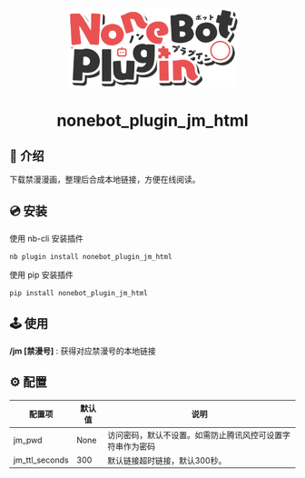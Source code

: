 <div align="center">
  <a href="https://nonebot.dev/store/plugins">
    <img src="https://github.com/StillMisty/nonebot_plugin_jm/raw/main/docs/NoneBotPlugin.svg" width="300" alt="logo">
  </a>
</div>
<div align="center">

# nonebot_plugin_jm_html

</div>

## 📖 介绍

下载禁漫漫画，整理后合成本地链接，方便在线阅读。

## 💿 安装

使用 nb-cli 安装插件

```shell
nb plugin install nonebot_plugin_jm_html
```

使用 pip 安装插件

```shell
pip install nonebot_plugin_jm_html
```

## 🕹️ 使用

**/jm [禁漫号]** : 获得对应禁漫号的本地链接

## ⚙️ 配置

| 配置项       | 默认值  | 说明                            |
| ----------- |------|-------------------------------|
|jm_pwd       | None | 访问密码，默认不设置。如需防止腾讯风控可设置字符串作为密码 |
|jm_ttl_seconds | 300  | 默认链接超时链接，默认300秒。              |

